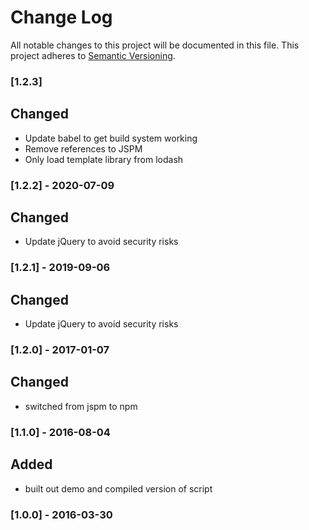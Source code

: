 # Change Log

All notable changes to this project will be documented in this file.
This project adheres to [Semantic Versioning](http://semver.org/).

### [1.2.3]

## Changed

- Update babel to get build system working
- Remove references to JSPM
- Only load template library from lodash

### [1.2.2] - 2020-07-09

## Changed

- Update jQuery to avoid security risks

### [1.2.1] - 2019-09-06

## Changed

- Update jQuery to avoid security risks

### [1.2.0] - 2017-01-07

## Changed

- switched from jspm to npm

### [1.1.0] - 2016-08-04

## Added

- built out demo and compiled version of script

### [1.0.0] - 2016-03-30
